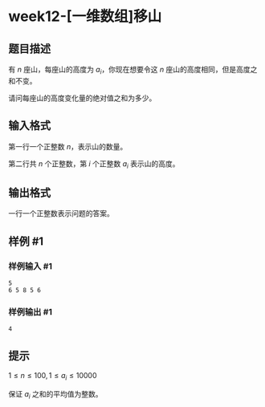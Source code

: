 # week12-[一维数组]移山

## 题目描述

有 $n$ 座山，每座山的高度为 $a_{i}$，你现在想要令这 $n$ 座山的高度相同，但是高度之和不变。

请问每座山的高度变化量的绝对值之和为多少。

## 输入格式

第一行一个正整数 $n$，表示山的数量。

第二行共 $n$ 个正整数，第 $i$ 个正整数 $a_{i}$ 表示山的高度。

## 输出格式

一行一个正整数表示问题的答案。

## 样例 #1

### 样例输入 #1

```
5
6 5 8 5 6
```

### 样例输出 #1

```
4
```

## 提示

$1\leq n\leq 100,1\leq a_{i}\leq 10000$

保证 $a_{i}$ 之和的平均值为整数。